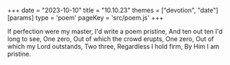 +++
date = "2023-10-10"
title = "10.10.23"
themes = ["devotion", "date"]
[params]
  type = 'poem'
  pageKey = 'src/poem.js'
+++

If perfection were my master,
I'd write a poem pristine,
And ten out ten I'd long to see,
One zero,
Out of which the crowd erupts,
One zero,
Out of which my Lord outstands,
Two three,
Regardless I hold firm,
By Him I am pristine.
